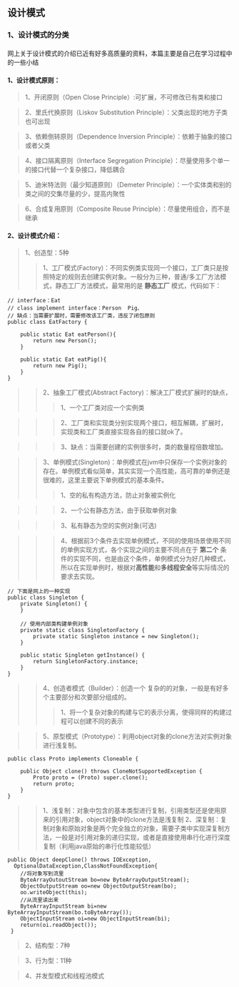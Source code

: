 ## 设计模式
### 1、设计模式的分类
#### 
网上关于设计模式的介绍已近有好多高质量的资料，本篇主要是自己在学习过程中的一些小结

#### 1、设计模式原则：
>1、开闭原则（Open Close Principle）:可扩展，不可修改已有类和接口

>2、里氏代换原则（Liskov Substitution Principle）：父类出现的地方子类也可出现

>3、依赖倒转原则（Dependence Inversion Principle）：依赖于抽象的接口或者父类

>4、接口隔离原则（Interface Segregation Principle）：尽量使用多个单一的接口代替一个复杂接口，降低耦合

>5、迪米特法则（最少知道原则）（Demeter Principle）：一个实体类和别的类之间的交集尽量的少，提高内聚性

>6、合成复用原则（Composite Reuse Principle）：尽量使用组合，而不是继承


#### 2、设计模式介绍：
>1、创造型：5种
>>1、工厂模式(Factory)：不同实例类实现同一个接口，工厂类只是按照特定的规则去创建实例对象。一般分为三种，普通/多工厂方法模式，静态工厂方法模式，最常用的是 **静态工厂** 模式，代码如下：

```
// interface：Eat
// class implement interface：Person  Pig、
// 缺点：当需要扩展时，需要修改该工厂类，违反了闭包原则
public class EatFactory {  
      
    public static Eat eatPerson(){  
        return new Person();  
    }  
      
    public static Eat eatPig(){  
        return new Pig();  
    }  
}  
```
>>2、抽象工厂模式(Abstract Factory)：解决工厂模式扩展时的缺点，
>>>1、一个工厂类对应一个实例类

>>>2、工厂类和实现类分别实现两个接口，相互解耦，扩展时，实现类和工厂类直接实现各自的接口就ok了。

>>>3、缺点：当需要创建的实例很多时，类的数量程倍数增加。

>>3、单例模式(Singleton)：单例模式在jvm中只保存一个实例对象的存在。单例模式看似简单，其实实现一个高性能，高可靠的单例还是很难的，这里主要说下单例模式的基本条件。
>>>1、空的私有构造方法，防止对象被实例化

>>>2、一个公有静态方法，由于获取单例对象

>>>3、私有静态为空的实例对象(可选)

>>>4、根据前3个条件去实现单例模式，不同的使用场景使用不同的单例实现方式，各个实现之间的主要不同点在于 **第二个** 条件的实现不同，也是由这个条件，单例模式分为好几种模式，所以在实现单例时，根据对**高性能**和**多线程安全**等实际情况的要求去实现。

```
// 下面是网上的一种实现
public class Singleton {  
    private Singleton() {  
    }  
  
    // 使用内部类构建单例对象
    private static class SingletonFactory {  
        private static Singleton instance = new Singleton();  
    }  
  
    public static Singleton getInstance() {  
        return SingletonFactory.instance;  
    }  
}  
```
>>4、创造者模式（Builder）：创造一个 复杂的的对象，一般是有好多个主要部分和次要部分组成的。
>>>1、将一个复杂对象的构建与它的表示分离，使得同样的构建过程可以创建不同的表示

>>5、原型模式（Prototype）：利用object对象的clone方法对实例对象进行浅复制。

```
public class Proto implements Cloneable {  
  
    public Object clone() throws CloneNotSupportedException {  
        Proto proto = (Proto) super.clone();  
        return proto;  
    }  
}  
```
>>1、浅复制：对象中包含的基本类型进行复制，引用类型还是使用原来的引用对象，object对象中的clone方法是浅复制
>>2、深复制：复制对象和原始对象是两个完全独立的对象，需要子类中实现深复制方法，一般是对引用对象的递归实现，或者是直接使用串行化进行深度复制（利用java原始的串行化性能较低）
```
public Object deepClone() throws IOException,
  OptionalDataException,ClassNotFoundException{
    //将对象写到流里
    ByteArrayOutoutStream bo=new ByteArrayOutputStream();
    ObjectOutputStream oo=new ObjectOutputStream(bo);
    oo.writeObject(this);
    //从流里读出来
    ByteArrayInputStream bi=new ByteArrayInputStream(bo.toByteArray());
    ObjectInputStream oi=new ObjectInputStream(bi);
    return(oi.readObject());
 }

```

>2、结构型：7种

>3、行为型：11种

>4、并发型模式和线程池模式